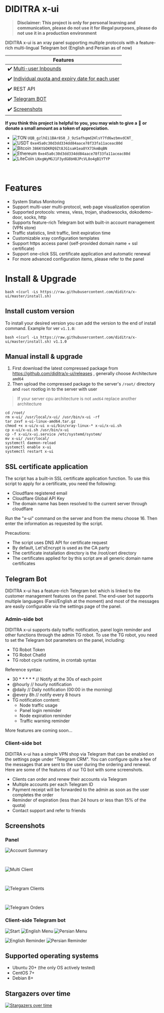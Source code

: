 # DIDITRA x-ui
> **Disclaimer: This project is only for personal learning and communication, please do not use it for illegal purposes, please do not use it in a production environment**


DIDITRA x-ui is an xray panel supporting multiple protocols with a feature-rich multi-lingual Telegram bot (English and Persian as of now)

| Features      |
| ------------- |
| :heavy_check_mark: [Multi-user Inbounds](https://github.com/diditra/x-ui/#screenshots) |
| :heavy_check_mark: [Individual quota and expiry date for each user](https://github.com/diditra/x-ui/#screenshots) |
| :heavy_check_mark: REST API  |
| :heavy_check_mark: [Telegram BOT](https://github.com/diditra/x-ui/#telegram-bot) |
| :heavy_check_mark: [Screenshots](https://github.com/diditra/x-ui/#screenshots) |

**If you think this project is helpful to you, you may wish to give a** :star2: 
**or donate a small amount as a token of appreciation.**

- ![TON](https://img.shields.io/badge/Donate-Ton-informational) `UQB_gzlhEi1BAr8S0_J_9zSafhqmd2HlsY7fd6wzbmvdCNT_`
- ![USDT](https://img.shields.io/badge/Donate-USDT-orange?style=flat-square&logo=Tether) `0xe45a0c30d3dd334dd84aace78f33fa11aceac80d`
- ![Bitcoin](https://img.shields.io/badge/Donate-BTC-orange?style=flat-square&logo=bitcoin) `386KtbDKRQ9Zt8JG1saH1ea8YX73kmBqBN`
- ![Ethereum](https://img.shields.io/badge/Donate-ETH-blueviolet?style=flat-square&logo=Ethereum) `0xe45a0c30d3dd334dd84aace78f33fa11aceac80d`
- ![LiteCoin](https://img.shields.io/badge/Donate-LTC-blue?style=flat-square&logo=Litecoin) `LNxgWyMGJ1F3ydG8bH8JPcVL8o4gB1YTYP`

<br />

# Features

- System Status Monitoring
- Support multi-user multi-protocol, web page visualization operation
- Supported protocols: vmess, vless, trojan, shadowsocks, dokodemo-door, socks, http
- Supports feature-rich Telegram bot with built-in account management (VPN store)
- Traffic statistics, limit traffic, limit expiration time
- Customizable xray configuration templates
- Support https access panel (self-provided domain name + ssl certificate)
- Support one-click SSL certificate application and automatic renewal
- For more advanced configuration items, please refer to the panel

# Install & Upgrade

```
bash <(curl -Ls https://raw.githubusercontent.com/diditra/x-ui/master/install.sh)
```
## Install custom version
To install your desired version you can add the version to the end of install command. Example for ver `v1.1.0`:
```
bash <(curl -Ls https://raw.githubusercontent.com/diditra/x-ui/master/install.sh) v1.1.0
```

## Manual install & upgrade

1. First download the latest compressed package from https://github.com/diditra/x-ui/releases , generally choose Architecture `amd64`
2. Then upload the compressed package to the server's `/root/` directory and `root` rootlog in to the server with user

> If your server cpu architecture is not `amd64` replace another architecture

```
cd /root/
rm x-ui/ /usr/local/x-ui/ /usr/bin/x-ui -rf
tar zxvf x-ui-linux-amd64.tar.gz
chmod +x x-ui/x-ui x-ui/bin/xray-linux-* x-ui/x-ui.sh
cp x-ui/x-ui.sh /usr/bin/x-ui
cp -f x-ui/x-ui.service /etc/systemd/system/
mv x-ui/ /usr/local/
systemctl daemon-reload
systemctl enable x-ui
systemctl restart x-ui
```

## SSL certificate application

The script has a built-in SSL certificate application function. To use this script to apply for a certificate, you need the following:

- Cloudflare registered email
- Cloudflare Global API Key
- The domain name has been resolved to the current server through cloudflare

Run the "x-ui" command on the server and from the menu choose 16. Then enter the information as requested by the script.

Precautions:

- The script uses DNS API for certificate request
- By default, Let'sEncrypt is used as the CA party
- The certificate installation directory is the /root/cert directory
- The certificates applied for by this script are all generic domain name certificates

## Telegram Bot

DIDITRA x-ui has a feature-rich Telegram bot which is linked to the customer management features on the panel. The end-user bot supports multiple languages (Farsi/English at the moment) and most of the messages are easily configurable via the settings page of the panel.

### Admin-side bot

DIDITRA x-ui supports daily traffic notification, panel login reminder and other functions through the admin TG robot. To use the TG robot, you need to set the Telegram bot parameters on the panel, including:

- TG Robot Token
- TG Robot ChatId
- TG robot cycle runtime, in crontab syntax


Reference syntax:

- 30 * * * * * // Notify at the 30s of each point
- @hourly // hourly notification
- @daily // Daily notification (00:00 in the morning)
- @every 8h // notify every 8 hours
- TG notification content:
  - Node traffic usage
  - Panel login reminder
  - Node expiration reminder
  - Traffic warning reminder

More features are coming soon...

### Client-side bot

DIDITRA x-ui has a simple VPN shop via Telegram that can be enabled on the settings page under "Telegram CRM". You can configure quite a few of the messages that are sent to the user during the ordering and renewal. Here are some of the features of our TG bot with some screenshots.

- Clients can order and renew their accounts via Telegram
- Multiple accounts per each Telegram ID
- Payment receipt will be forwarded to the admin as soon as the user completes the order
- Reminder of expiration (less than 24 hours or less than 15% of the quota)
- Contact support and refer to friends

## Screenshots

### Panel

![Account Summary](media/account_summary.png)

<br />

![Multi Client](media/multi_client.png)

<br />

![Telegram Clients](media/tg_clients.png)

<br />

![Telegram Orders](media/tg_client_orders.png)

### Client-side Telegram bot
![Start](media/start.png)
![English Menu](media/menu_en.png)
![Persian Menu](media/menu_fa.png)
<br />

![English Reminder](media/reminder_en.png)
![Persian Reminder](media/reminder_fa.png)
    

## Supported operating systems

- Ubuntu 20+ (the only OS actively tested)
- CentOS 7+
- Debian 8+

## Stargazers over time

[![Stargazers over time](https://starchart.cc/diditra/x-ui.svg)](https://starchart.cc/diditra/x-ui)
